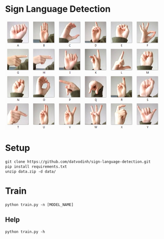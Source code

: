 # Sign Language Detection

![](img/sign.png)

# Setup
```
git clone https://github.com/datvodinh/sign-language-detection.git
pip install requirements.txt
unzip data.zip -d data/
```

# Train
```
python train.py -n [MODEL_NAME]
```
## Help
```
python train.py -h
```